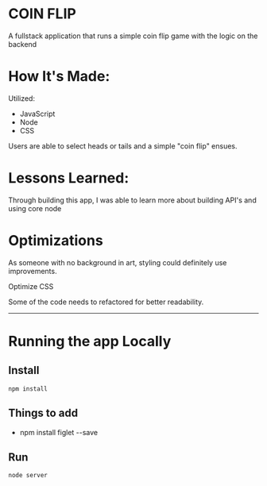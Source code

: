 # COIN FLIP

<p> A fullstack application that runs a simple coin flip game with the logic on the backend </p>

<h1>How It's Made:</h1>
<p>Utilized: </p> 
    <ul> 
        <li>JavaScript</li>
        <li>Node</li>
        <li>CSS</li>
    </ul>

<p>Users are able to select heads or tails and a simple "coin flip" ensues.<p/>

<h1>Lessons Learned:</h1>
<p>Through building this app, I was able to learn more about building API's and using core node</p>

<h1>Optimizations</h1>
<p>As someone with no background in art, styling could definitely use improvements.</p>
<p>Optimize CSS</p>
<p>Some of the code needs to refactored for better readability. </p>

---

# Running the app Locally

<h2> Install </h2>

`npm install`

<h2> Things to add </h2>

- npm install figlet --save

<h2> Run </h2>

`node server`

